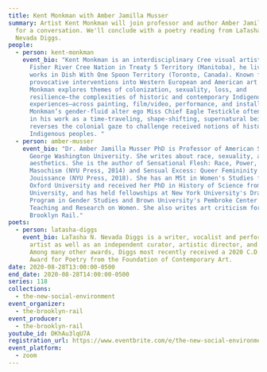 ```yaml
---
title: Kent Monkman with Amber Jamilla Musser
summary: Artist Kent Monkman will join professor and author Amber Jamilla Musser
  for a conversation. We'll conclude with a poetry reading from LaTasha N.
  Nevada Diggs.
people:
  - person: kent-monkman
    event_bio: "Kent Monkman is an interdisciplinary Cree visual artist. A member of
      Fisher River Cree Nation in Treaty 5 Territory (Manitoba), he lives and
      works in Dish With One Spoon Territory (Toronto, Canada). Known for his
      provocative interventions into Western European and American art history,
      Monkman explores themes of colonization, sexuality, loss, and
      resilience—the complexities of historic and contemporary Indigenous
      experiences—across painting, film/video, performance, and installation.
      Monkman’s gender-fluid alter ego Miss Chief Eagle Testickle often appears
      in his work as a time-traveling, shape-shifting, supernatural being who
      reverses the colonial gaze to challenge received notions of history and
      Indigenous peoples. "
  - person: amber-musser
    event_bio: "Dr. Amber Jamilla Musser PhD is Professor of American Studies at
      George Washington University. She writes about race, sexuality, and
      aesthetics. She is the author of Sensational Flesh: Race, Power, and
      Masochism (NYU Press, 2014) and Sensual Excess: Queer Femininity and Brown
      Jouissance (NYU Press, 2018). She has an MSt in Women's Studies from
      Oxford University and received her PhD in History of Science from Harvard
      University, and has held fellowships at New York University's Draper
      Program in Gender Studies and Brown University's Pembroke Center for
      Teaching and Research on Women. She also writes art criticism for the
      Brooklyn Rail."
poets:
  - person: latasha-diggs
    event_bio: LaTasha N. Nevada Diggs is a writer, vocalist and performance/sound
      artist as well as an independent curator, artistic director, and producer.
      Among many other awards, Diggs most recently received a 2020 C.D. Wright
      Award for Poetry from the Foundation of Contemporary Art.
date: 2020-08-28T13:00:00-0500
end_date: 2020-08-28T14:00:00-0500
series: 118
collections:
  - the-new-social-environment
event_organizer:
  - the-brooklyn-rail
event_producer:
  - the-brooklyn-rail
youtube_id: DKhAu3lqU7A
registration_url: https://www.eventbrite.com/e/the-new-social-environment-118-kent-monkman-tickets-117696091177
event_platform:
  - zoom
---
```

